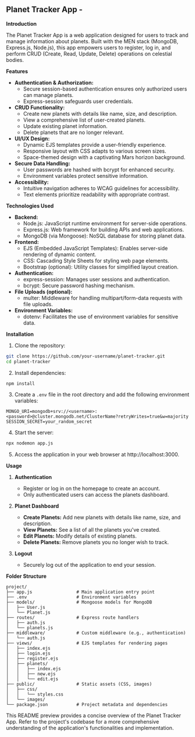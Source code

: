 ## Planet Tracker App - 

**Introduction**

The Planet Tracker App is a web application designed for users to track and manage information about planets. Built with the MEN stack (MongoDB, Express.js, Node.js), this app empowers users to register, log in, and perform CRUD (Create, Read, Update, Delete) operations on celestial bodies.

**Features**

* **Authentication & Authorization:**
    * Secure session-based authentication ensures only authorized users can manage planets.
    * Express-session safeguards user credentials.
* **CRUD Functionality:**
    * Create new planets with details like name, size, and description.
    * View a comprehensive list of user-created planets.
    * Update existing planet information.
    * Delete planets that are no longer relevant.
* **UI/UX Design:**
    * Dynamic EJS templates provide a user-friendly experience.
    * Responsive layout with CSS adapts to various screen sizes.
    * Space-themed design with a captivating Mars horizon background.
* **Secure Data Handling:**
    * User passwords are hashed with bcrypt for enhanced security.
    * Environment variables protect sensitive information.
* **Accessibility:**
    * Intuitive navigation adheres to WCAG guidelines for accessibility.
    * Text elements prioritize readability with appropriate contrast.

**Technologies Used**

* **Backend:**
    * Node.js: JavaScript runtime environment for server-side operations.
    * Express.js: Web framework for building APIs and web applications.
    * MongoDB (via Mongoose): NoSQL database for storing planet data.
* **Frontend:**
    * EJS (Embedded JavaScript Templates): Enables server-side rendering of dynamic content.
    * CSS: Cascading Style Sheets for styling web page elements.
    * Bootstrap (optional): Utility classes for simplified layout creation.
* **Authentication:**
    * express-session: Manages user sessions and authentication.
    * bcrypt: Secure password hashing mechanism.
* **File Uploads (optional):**
    * multer: Middleware for handling multipart/form-data requests with file uploads.
* **Environment Variables:**
    * dotenv: Facilitates the use of environment variables for sensitive data.

**Installation**

1. Clone the repository:

```bash
git clone https://github.com/your-username/planet-tracker.git
cd planet-tracker
```

2. Install dependencies:

```bash
npm install
```

3. Create a `.env` file in the root directory and add the following environment variables:

```
MONGO_URI=mongodb+srv://<username>:<password>@cluster.mongodb.net/ClusterName?retryWrites=true&w=majority
SESSION_SECRET=your_random_secret
```

4. Start the server:

```bash
npx nodemon app.js
```

5. Access the application in your web browser at http://localhost:3000.

**Usage**

1. **Authentication**
    * Register or log in on the homepage to create an account.
    * Only authenticated users can access the planets dashboard.

2. **Planet Dashboard**
    * **Create Planets:** Add new planets with details like name, size, and description.
    * **View Planets:** See a list of all the planets you've created.
    * **Edit Planets:** Modify details of existing planets.
    * **Delete Planets:** Remove planets you no longer wish to track.

3. **Logout**
    * Securely log out of the application to end your session.

**Folder Structure**

```
project/
├── app.js                 # Main application entry point
├── .env                   # Environment variables
├── models/                # Mongoose models for MongoDB
│   ├── User.js
│   └── Planet.js
├── routes/                # Express route handlers
│   ├── auth.js
│   └── planets.js
├── middleware/            # Custom middleware (e.g., authentication)
│   └── auth.js
├── views/                 # EJS templates for rendering pages
│   ├── index.ejs
│   ├── login.ejs
│   ├── register.ejs
│   ├── planets/
│   │   ├── index.ejs
│   │   ├── new.ejs
│   │   └── edit.ejs
├── public/                # Static assets (CSS, images)
│   ├── css/
│   │   └── styles.css
│   └── images/
└── package.json           # Project metadata and dependencies
```

This README preview provides a concise overview of the Planet Tracker App. Refer to the project's codebase for a more comprehensive understanding of the application's functionalities and implementation.
